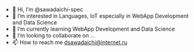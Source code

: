 - 👋 Hi, I’m @sawadaichi-spec
- 👀 I’m interested in Languages, IoT especially in WebApp Development and Data Science
- 🌱 I’m currently learning WebApp Development and Data Science
- 💞️ I’m looking to collaborate on ...
- 📫 How to reach me dsawadaichi@internet.ru

<!---
sawadaichi-spec/sawadaichi-spec is a ✨ special ✨ repository because its `README.md` (this file) appears on your GitHub profile.
You can click the Preview link to take a look at your changes.
--->
